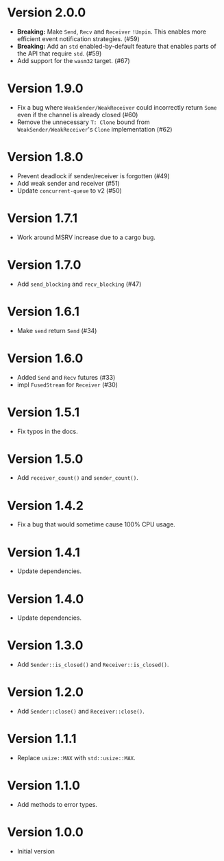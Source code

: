 # Version 2.0.0

- **Breaking:** Make `Send`, `Recv` and `Receiver` `!Unpin`. This enables more efficient event notification strategies. (#59)
- **Breaking:** Add an `std` enabled-by-default feature that enables parts of the API that require `std`. (#59)
- Add support for the `wasm32` target. (#67)

# Version 1.9.0

- Fix a bug where `WeakSender/WeakReceiver` could incorrectly return `Some` even if the channel is already closed (#60)
- Remove the unnecessary `T: Clone` bound from `WeakSender/WeakReceiver`'s `Clone` implementation (#62)

# Version 1.8.0

- Prevent deadlock if sender/receiver is forgotten (#49)
- Add weak sender and receiver (#51)
- Update `concurrent-queue` to v2 (#50)

# Version 1.7.1

- Work around MSRV increase due to a cargo bug.

# Version 1.7.0

- Add `send_blocking` and `recv_blocking` (#47)

# Version 1.6.1

- Make `send` return `Send` (#34)

# Version 1.6.0

- Added `Send` and `Recv` futures (#33)
- impl `FusedStream` for `Receiver` (#30)

# Version 1.5.1

- Fix typos in the docs.

# Version 1.5.0

- Add `receiver_count()` and `sender_count()`.

# Version 1.4.2

- Fix a bug that would sometime cause 100% CPU usage.

# Version 1.4.1

- Update dependencies.

# Version 1.4.0

- Update dependencies.

# Version 1.3.0

- Add `Sender::is_closed()` and `Receiver::is_closed()`.

# Version 1.2.0

- Add `Sender::close()` and `Receiver::close()`.

# Version 1.1.1

- Replace `usize::MAX` with `std::usize::MAX`.

# Version 1.1.0

- Add methods to error types.

# Version 1.0.0

- Initial version
